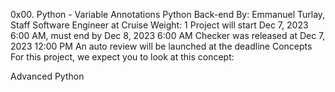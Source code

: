 0x00. Python - Variable Annotations
Python
Back-end
 By: Emmanuel Turlay, Staff Software Engineer at Cruise
 Weight: 1
 Project will start Dec 7, 2023 6:00 AM, must end by Dec 8, 2023 6:00 AM
 Checker was released at Dec 7, 2023 12:00 PM
 An auto review will be launched at the deadline
Concepts
For this project, we expect you to look at this concept:

Advanced Python
